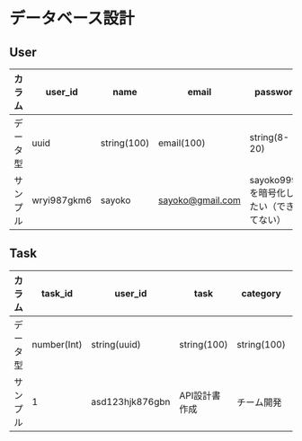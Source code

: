 # データベース設計

## User
|カラム|user_id|name|email|password|
|-----|-----|-----|-----|-----|
|データ型|uuid|string(100)|email(100)|string(8-20)|
|サンプル|wryi987gkm6|sayoko|sayoko@gmail.com|sayoko9999を暗号化したい（できてない）|

## Task

|カラム|task_id|user_id|task|category|status|deadline|memo|created_at|updated_at|
|-----|-------|------|-----|--------|------|--------|-----|---------|----------|
|データ型|number(Int)|string(uuid)|string(100)|string(100)|string(20)|Date|string(255),null,blank|Date|Date|
|サンプル|1|asd123hjk876gbn|API設計書作成|チーム開発|not started|2024-7-17|(null)|2024-7-16|2024-7-16|